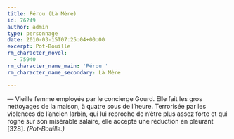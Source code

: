 ```yaml
---
title: Pérou (Là Mère)
id: 76249
author: admin
type: personnage
date: 2010-03-15T07:25:04+00:00
excerpt: Pot-Bouille
rm_character_novel:
  - 75940
rm_character_name_main: 'Pérou '
rm_character_name_secondary: Là Mère

---
```

— Vieille femme employée par le concierge Gourd. Elle fait les gros nettoyages de la maison, à quatre sous de l&rsquo;heure. Terrorisée par les violences de l&rsquo;ancien larbin, qui lui reproche de n&rsquo;être plus assez forte et qui rogne sur son misérable salaire, elle accepte une réduction en pleurant [328]. _(Pot-Bouille.)_